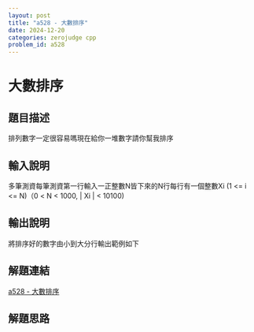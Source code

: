 ```yaml
---
layout: post
title: "a528 - 大數排序"
date: 2024-12-20
categories: zerojudge cpp
problem_id: a528
---
```


# 大數排序

## 題目描述

排列數字一定很容易嗎現在給你一堆數字請你幫我排序

## 輸入說明

多筆測資每筆測資第一行輸入一正整數N皆下來的N行每行有一個整數Xi (1 <= i <= N)（0 < N < 1000, | Xi | < 10100)

## 輸出說明

將排序好的數字由小到大分行輸出範例如下

## 解題連結

[a528 - 大數排序](https://zerojudge.tw/ShowProblem?problemid=a528)

## 解題思路


